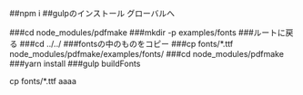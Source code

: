 ##npm i
##gulpのインストール グローバルへ

###cd node_modules/pdfmake
###mkdir -p examples/fonts
###ルートに戻る
###cd ../../ 
###fontsの中のものをコピー
###cp fonts/*.ttf node_modules/pdfmake/examples/fonts/
###cd node_modules/pdfmake
###yarn install
###gulp buildFonts


cp fonts/*.ttf aaaa
